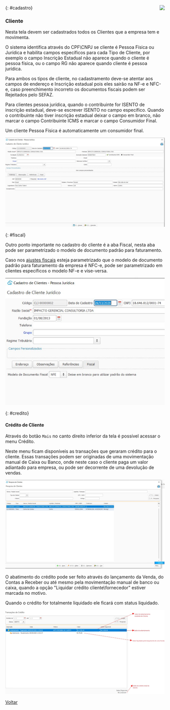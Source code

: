 <a href="http://docs.continentenuvem.com.br/dicas.html#dicas"><img align="right" src="http://docs.continentenuvem.com.br/images/dicas.jpg"></a>



{: #cadastro}

### Cliente

Nesta tela devem ser cadastrados todos os Clientes que a  empresa tem e movimenta.

O sistema identifica através do CPF\CNPJ se cliente é Pessoa Física ou Jurídica e habilita campos específicos para cada Tipo de Cliente, por exemplo o campo Inscrição Estadual não aparece quando o cliente é pessoa física, ou o campo RG não aparece quando cliente é pessoa jurídica.

Para ambos os tipos de cliente, no cadastramento deve-se atentar aos campos de endereço e Inscrição estadual pois eles sairão na NF-e e NFC-e, caso preenchimento incorreto os documentos fiscais podem ser Rejeitados pelo SEFAZ.

Para clientes pessoa jurídica, quando o contribuinte for ISENTO de inscrição estadual, deve-se escrever ISENTO no campo específico. Quando o contribuinte não tiver inscrição estadual deixar o campo em branco, não marcar o campo Contribuinte ICMS e marcar o campo Consumidor Final.

Um cliente Pessoa Física é automaticamente um consumidor final.

![](images/vendas_cliente.jpg)

{: #fiscal}

Outro ponto importante no cadastro do cliente é a aba Fiscal, nesta aba pode ser parametrizado o modelo de documento padrão para faturamento. 

Caso nos [ajustes fiscais](sistema_ajustes_fiscal.md#geral) esteja parametrizado que o modelo de documento padrão para faturamento da empresa é NFC-e, pode ser parametrizado em clientes específicos o modelo NF-e e vise-versa.

![](images/vendas_cliente_fiscal.jpg)



{: #credito}

#### Crédito de Cliente

Através do botão `Mais` no canto direito inferior da tela é possível acessar o menu Crédito.

Neste menu ficam disponíveis as transações que geraram crédito para o cliente. Essas transações podem ser originadas de uma movimentação manual de Caixa ou Banco, onde neste caso o cliente paga um valor adiantado para empresa, ou pode ser decorrente de uma devolução de vendas.

![](images/vendas_cliente_credito.jpg)



O abatimento do crédito pode ser feito através do lançamento da Venda, do Contas a Receber ou até mesmo pela movimentação manual de banco ou caixa, quando a opção "Liquidar crédito cliente\fornecedor" estiver marcada no motivo.

Quando o crédito for totalmente liquidado ele ficará com status liquidado.

![](images/vendas_cliente_credito2.jpg)



[Voltar](vendas.md#vendas)